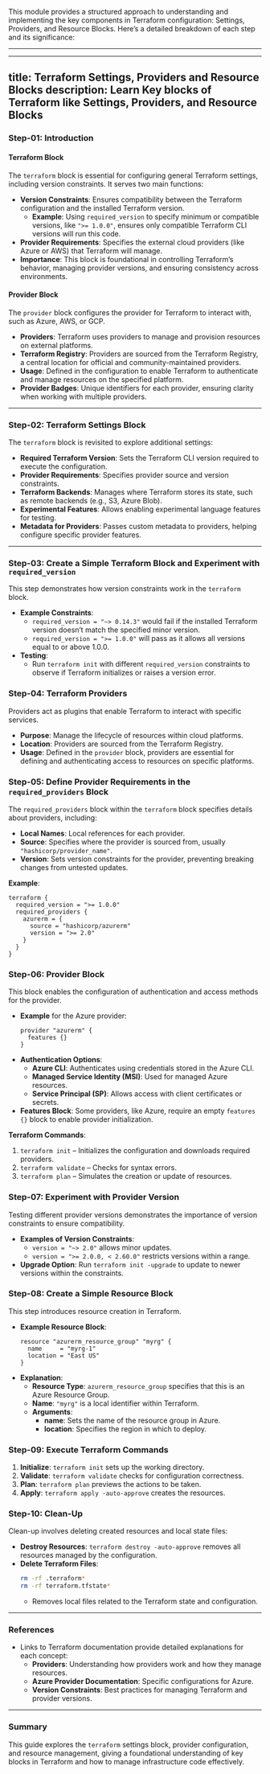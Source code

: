 This module provides a structured approach to understanding and implementing the key components in Terraform configuration: Settings, Providers, and Resource Blocks. Here’s a detailed breakdown of each step and its significance:

---
---
title: Terraform Settings, Providers and Resource Blocks 
description: Learn Key blocks of Terraform like Settings, Providers, and Resource Blocks
---

### Step-01: Introduction

#### Terraform Block
The `terraform` block is essential for configuring general Terraform settings, including version constraints. It serves two main functions:
- **Version Constraints**: Ensures compatibility between the Terraform configuration and the installed Terraform version.
  - **Example**: Using `required_version` to specify minimum or compatible versions, like `">= 1.0.0"`, ensures only compatible Terraform CLI versions will run this code.
- **Provider Requirements**: Specifies the external cloud providers (like Azure or AWS) that Terraform will manage.
- **Importance**: This block is foundational in controlling Terraform’s behavior, managing provider versions, and ensuring consistency across environments.

#### Provider Block
The `provider` block configures the provider for Terraform to interact with, such as Azure, AWS, or GCP.
- **Providers**: Terraform uses providers to manage and provision resources on external platforms.
- **Terraform Registry**: Providers are sourced from the Terraform Registry, a central location for official and community-maintained providers.
- **Usage**: Defined in the configuration to enable Terraform to authenticate and manage resources on the specified platform.
- **Provider Badges**: Unique identifiers for each provider, ensuring clarity when working with multiple providers.

---

### Step-02: Terraform Settings Block
The `terraform` block is revisited to explore additional settings:
- **Required Terraform Version**: Sets the Terraform CLI version required to execute the configuration.
- **Provider Requirements**: Specifies provider source and version constraints.
- **Terraform Backends**: Manages where Terraform stores its state, such as remote backends (e.g., S3, Azure Blob).
- **Experimental Features**: Allows enabling experimental language features for testing.
- **Metadata for Providers**: Passes custom metadata to providers, helping configure specific provider features.

---

### Step-03: Create a Simple Terraform Block and Experiment with `required_version`
This step demonstrates how version constraints work in the `terraform` block.
- **Example Constraints**:
  - `required_version = "~> 0.14.3"` would fail if the installed Terraform version doesn’t match the specified minor version.
  - `required_version = ">= 1.0.0"` will pass as it allows all versions equal to or above 1.0.0.
- **Testing**:
  - Run `terraform init` with different `required_version` constraints to observe if Terraform initializes or raises a version error.

### Step-04: Terraform Providers
Providers act as plugins that enable Terraform to interact with specific services.
- **Purpose**: Manage the lifecycle of resources within cloud platforms.
- **Location**: Providers are sourced from the Terraform Registry.
- **Usage**: Defined in the `provider` block, providers are essential for defining and authenticating access to resources on specific platforms.

### Step-05: Define Provider Requirements in the `required_providers` Block
The `required_providers` block within the `terraform` block specifies details about providers, including:
- **Local Names**: Local references for each provider.
- **Source**: Specifies where the provider is sourced from, usually `"hashicorp/provider_name"`.
- **Version**: Sets version constraints for the provider, preventing breaking changes from untested updates.

**Example**:
```hcl
terraform {
  required_version = ">= 1.0.0"
  required_providers {
    azurerm = {
      source = "hashicorp/azurerm"
      version = ">= 2.0"
    }
  }
}
```

### Step-06: Provider Block
This block enables the configuration of authentication and access methods for the provider.
- **Example** for the Azure provider:
    ```hcl
    provider "azurerm" {
      features {}
    }
    ```
- **Authentication Options**:
  - **Azure CLI**: Authenticates using credentials stored in the Azure CLI.
  - **Managed Service Identity (MSI)**: Used for managed Azure resources.
  - **Service Principal (SP)**: Allows access with client certificates or secrets.
- **Features Block**: Some providers, like Azure, require an empty `features {}` block to enable provider initialization.

**Terraform Commands**:
1. `terraform init` – Initializes the configuration and downloads required providers.
2. `terraform validate` – Checks for syntax errors.
3. `terraform plan` – Simulates the creation or update of resources.

### Step-07: Experiment with Provider Version
Testing different provider versions demonstrates the importance of version constraints to ensure compatibility.
- **Examples of Version Constraints**:
  - `version = "~> 2.0"` allows minor updates.
  - `version = ">= 2.0.0, < 2.60.0"` restricts versions within a range.
- **Upgrade Option**: Run `terraform init -upgrade` to update to newer versions within the constraints.

### Step-08: Create a Simple Resource Block
This step introduces resource creation in Terraform.
- **Example Resource Block**:
    ```hcl
    resource "azurerm_resource_group" "myrg" {
      name     = "myrg-1"
      location = "East US"
    }
    ```
- **Explanation**:
  - **Resource Type**: `azurerm_resource_group` specifies that this is an Azure Resource Group.
  - **Name**: `"myrg"` is a local identifier within Terraform.
  - **Arguments**:
    - **name**: Sets the name of the resource group in Azure.
    - **location**: Specifies the region in which to deploy.

### Step-09: Execute Terraform Commands
1. **Initialize**: `terraform init` sets up the working directory.
2. **Validate**: `terraform validate` checks for configuration correctness.
3. **Plan**: `terraform plan` previews the actions to be taken.
4. **Apply**: `terraform apply -auto-approve` creates the resources.

### Step-10: Clean-Up
Clean-up involves deleting created resources and local state files:
- **Destroy Resources**: `terraform destroy -auto-approve` removes all resources managed by the configuration.
- **Delete Terraform Files**:
  ```bash
  rm -rf .terraform*
  rm -rf terraform.tfstate*
  ```
  - Removes local files related to the Terraform state and configuration.

---

### References
- Links to Terraform documentation provide detailed explanations for each concept:
  - **Providers**: Understanding how providers work and how they manage resources.
  - **Azure Provider Documentation**: Specific configurations for Azure.
  - **Version Constraints**: Best practices for managing Terraform and provider versions.

---

### Summary
This guide explores the `terraform` settings block, provider configuration, and resource management, giving a foundational understanding of key blocks in Terraform and how to manage infrastructure code effectively.
